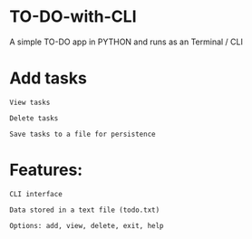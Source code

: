 # TO-DO-with-CLI
A simple TO-DO app in PYTHON and runs as an Terminal / CLI

# Add tasks

    View tasks

    Delete tasks

    Save tasks to a file for persistence

# Features:

    CLI interface

    Data stored in a text file (todo.txt)

    Options: add, view, delete, exit, help

